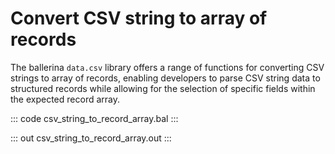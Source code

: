# Convert CSV string to array of records

The ballerina `data.csv` library offers a range of functions for converting CSV strings to array of records, enabling developers to parse CSV string data to structured records while allowing for the selection of specific fields within the expected record array.

::: code csv_string_to_record_array.bal :::

::: out csv_string_to_record_array.out :::

